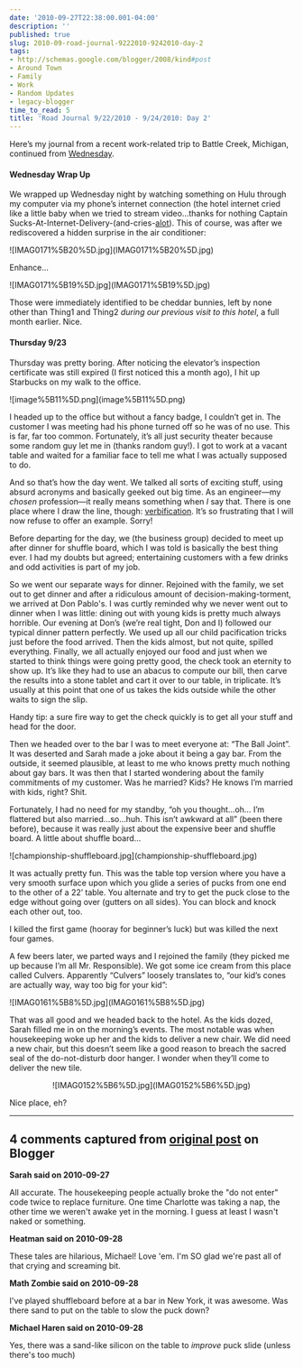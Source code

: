 ```yaml
---
date: '2010-09-27T22:38:00.001-04:00'
description: ''
published: true
slug: 2010-09-road-journal-9222010-9242010-day-2
tags:
- http://schemas.google.com/blogger/2008/kind#post
- Around Town
- Family
- Work
- Random Updates
- legacy-blogger
time_to_read: 5
title: 'Road Journal 9/22/2010 - 9/24/2010: Day 2'
---
```


<p>Here’s my journal from a recent work-related trip to Battle Creek, Michigan, continued from <a href="../2010/2010-09-road-journal-9222010-9242010-day-1.html">Wednesday</a>. </p>  <h4>Wednesday Wrap Up</h4>
<p>We wrapped up Wednesday night by watching something on Hulu through my computer via my phone’s internet connection (the hotel internet cried like a little baby when we tried to stream video…thanks for nothing Captain Sucks-At-Internet-Delivery-(and-cries-<a href="http://hyperboleandahalf.blogspot.com/2010/04/alot-is-better-than-you-at-everything.html">alot</a>). This of course, was after we rediscovered a hidden surprise in the air conditioner:</p>
<p>![IMAG0171%5B20%5D.jpg](IMAG0171%5B20%5D.jpg)</p>
<p>Enhance…</p>
<p>![IMAG0171%5B19%5D.jpg](IMAG0171%5B19%5D.jpg)</p>
<p>Those were immediately identified to be cheddar bunnies, left by none other than Thing1 and Thing2 <em>during our previous visit to this hotel</em>, a full month earlier. Nice.</p>  <h4>Thursday 9/23</h4>
<p>Thursday was pretty boring. After noticing the elevator’s inspection certificate was still expired (I first noticed this a month ago), I hit up Starbucks on my walk to the office.</p>
<p>![image%5B11%5D.png](image%5B11%5D.png)</p>
<p>I headed up to the office but without a fancy badge, I couldn’t get in. The customer I was meeting had his phone turned off so he was of no use. This is far, far too common. Fortunately, it’s all just security theater because some random guy let me in (thanks random guy!). I got to work at a vacant table and waited for a familiar face to tell me what I was actually supposed to do.</p>
<p>And so that’s how the day went. We talked all sorts of exciting stuff, using absurd acronyms and basically geeked out big time. As an engineer—my <em>chosen </em>profession—it really means something when <em>I</em> say that. There is one place where I draw the line, though: <a href="http://grammar.quickanddirtytips.com/grammar-verbification.aspx">verbification</a>. It’s so frustrating that I will now refuse to offer an example. Sorry!</p>
<p>Before departing for the day, we (the business group) decided to meet up after dinner for shuffle board, which I was told is basically the best thing ever. I had my doubts but agreed; entertaining customers with a few drinks and odd activities is part of my job.</p>
<p>So we went our separate ways for dinner. Rejoined with the family, we set out to get dinner and after a ridiculous amount of decision-making-torment, we arrived at Don Pablo's. I was curtly reminded why we never went out to dinner when I was little: dining out with young kids is pretty much always horrible. Our evening at Don’s (we’re real tight, Don and I) followed our typical dinner pattern perfectly. We used up all our child pacification tricks just before the food arrived. Then the kids almost, but not quite, spilled everything. Finally, we all actually enjoyed our food and just when we started to think things were going pretty good, the check took an eternity to show up. It’s like they had to use an abacus to compute our bill, then carve the results into a stone tablet and cart it over to our table, in triplicate. It’s usually at this point that one of us takes the kids outside while the other waits to sign the slip.</p>
<p>Handy tip: a sure fire way to get the check quickly is to get all your stuff and head for the door.</p>
<p>Then we headed over to the bar I was to meet everyone at: “The Ball Joint”. It was deserted and Sarah made a joke about it being a gay bar. From the outside, it seemed plausible, at least to me who knows pretty much nothing about gay bars. It was then that I started wondering about the family commitments of my customer. Was he married? Kids? He knows I’m married with kids, right? Shit.</p>
<p>Fortunately, I had no need for my standby, “oh you thought…oh… I’m flattered but also married…so…huh. This isn’t awkward at all” (been there before), because it was really just about the expensive beer and shuffle board. A little about shuffle board…</p>
<p>![championship-shuffleboard.jpg](championship-shuffleboard.jpg)</p>
<p>It was actually pretty fun. This was the table top version where you have a very smooth surface upon which you glide a series of pucks from one end to the other of a 22’ table. You alternate and try to get the puck close to the edge without going over (gutters on all sides). You can block and knock each other out, too.</p>
<p>I killed the first game (hooray for beginner’s luck) but was killed the next four games.</p>
<p>A few beers later, we parted ways and I rejoined the family (they picked me up because I’m all Mr. Responsible). We got some ice cream from this place called Culvers. Apparently “Culvers” loosely translates to, “our kid’s cones are actually way, way too big for your kid”:</p>
<p>![IMAG0161%5B8%5D.jpg](IMAG0161%5B8%5D.jpg)</p>  
<p>That was all good and we headed back to the hotel. As the kids dozed, Sarah filled me in on the morning’s events. The most notable was when housekeeping woke up her and the kids to deliver a new chair. We did need a new chair, but this doesn’t seem like a good reason to breach the sacred seal of the do-not-disturb door hanger. I wonder when they’ll come to deliver the new tile.</p>  <p align="center">![IMAG0152%5B6%5D.jpg](IMAG0152%5B6%5D.jpg)</p>     Nice place, eh?

---

## 4 comments captured from [original post](https://blog.wassupy.com/2010/09/road-journal-9222010-9242010-day-2.html) on Blogger

**Sarah said on 2010-09-27**

All accurate.  The housekeeping people actually broke the &quot;do not enter&quot; code twice to replace furniture.  One time Charlotte was taking a nap, the other time we weren't awake yet in the morning.  I guess at least I wasn't naked or something.

**Heatman said on 2010-09-28**

These tales are hilarious, Michael! Love 'em. I'm SO glad we're past all of that crying and screaming bit.

**Math Zombie said on 2010-09-28**

I've played shuffleboard before at a bar in New York, it was awesome. Was there sand to put on the table to slow the puck down?

**Michael Haren said on 2010-09-28**

Yes, there was a sand-like silicon on the table to *improve* puck slide (unless there's too much)

